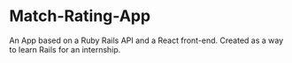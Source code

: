 # Match-Rating-App
An App based on a Ruby Rails API and a React front-end. Created as a way to learn Rails for an internship.